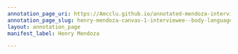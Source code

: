 ```yaml
---
annotation_page_uri: https://Amcclu.github.io/annotated-mendoza-interview/annotations/henry-mendoza-canvas-1-interviewee--body-language--eye-contact---consideration-.json
annotation_page_slug: henry-mendoza-canvas-1-interviewee--body-language--eye-contact---consideration-
layout: annotation_page
manifest_label: Henry Mendoza

---
```


